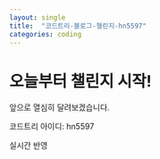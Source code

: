 ```yaml
---
layout: single
title:  "코드트리-블로그-챌린지-hn5597"
categories: coding
---
```


# 오늘부터 챌린지 시작!

앞으로 열심히 달려보겠습니다.

코드트리 아이디: hn5597



실시간 반영
